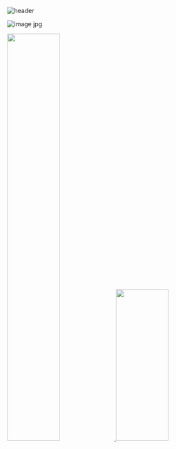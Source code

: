 ![header](https://capsule-render.vercel.app/api?type=waving&color=timeGradient&text=⛄️%20Snow%20Github&animation=fadeIn&fontSize=28&fontAlignY=35&fontAlign=50&height=150)

![image jpg](https://github.com/Snow0406/Snow0406/assets/87596507/5196def9-fb91-49fc-a44c-34952e4a661e)

<a href="s">
  <img src="https://github-readme-stats.vercel.app/api?username=Snow0406&theme=tokyonight&show_icons=true&hide_border=true&count_private=true" width="49.2%" />
  <img src="https://raw.githubusercontent.com/Snow0406/github-stats-transparent/output/generated/languages.svg" width="49.2%" height="30%" /

</a>
